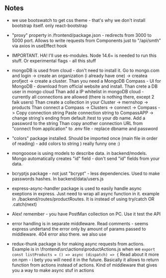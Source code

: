 ## Notes 
- we use bootswatch to get css theme - that's why we don't install bootstrap itself. only react-bootstrap

- "proxy" property in /frontend/package.json - redirects from 3000 to 5000 port. Allows to write requests from Components just to "/api/smth" via axios in useEffect hook

- IMPORTANT. HA! I'll use es-modules. Node 14.6+ is needed to run this stuff. Or experimental flags - all this stuff

- mongoDB is used from cloud - don't need to install it. Go to mongo.com and login -> create an organization (i already have one) -> createa profject -> create a cluster.
Than you need a MongoDB Compass - UI for MongoDB - download from official website and install.
Than crete a DB user in mongo cloud
Than add a IP whitelist in mongoDB cloud - currently all connections are allowed (there is nothing there, except 2 faik users)
Than create a collection in your Cluster -> mernshop -> products 
Than connect a Compass -> Clusters -> connect -> Compass -> Copy connection string
Paste connection string to CompassAPP -> change string's ending from default /test to your db name. Add a password to the string
Than copy another connection URL from "connect from application" to .env file - replace dbname and password

- "colors" package installed. Should be imported once (main file in order of reading) - add colors to string ) really funny one :)

- mongooose is using models to describe data. in backend/models. Mongo automatically creates "id" field - don't send "id" fields from your data.

- bcryptjs package - not just "bcrypt" - less dependencies. Used to make passwords hashes. In backend/data/users.js

- express-async-handler package is used to easily handle async exeptions in express. Just need to wrap all async function in it. example in ./backend/routes/productRoutes. It is instead of using try/catch OR .catch(next)

- Alex! remember - you have PostMan collection on PC. Use it test the API

- error handling is in separate middleware. Read comments - seems express undertand the error only by amount of params passed to middleware. 404 error also there.
we also use

- redux-thunk package is for making async requests from actions. Example is in \frontend\src\actions\productActions.js when we 
``` export const listProducts = () => async (dispatch) => { ```
Read about it more on npm - i bety you will need it in the future. Basically it allows to return function from actions instead of actions. Kind of middleware that gives you a way to make async stuf in actions


